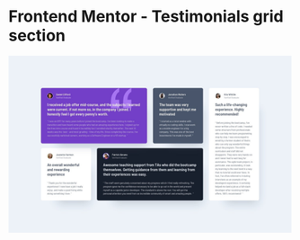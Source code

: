 # Frontend Mentor - Testimonials grid section

![Design preview for the Testimonials grid section coding challenge](./design/desktop-design.jpg)





